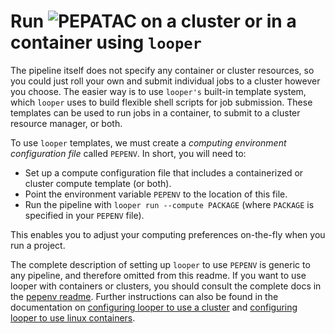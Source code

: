 # Run <img src="../../img/pepatac_logo_black.svg" alt="PEPATAC" class="img-fluid" style="max-height:35px; margin-top:-15px; margin-bottom:-10px"> on a cluster or in a container using `looper`

The pipeline itself does not specify any container or cluster resources, so you could just roll your own and submit individual jobs to a cluster however you choose. The easier way is to use `looper's` built-in template system, which `looper` uses to build flexible shell scripts for job submission. These templates can be used to run jobs in a container, to submit to a cluster resource manager, or both.

To use `looper` templates, we must create a *computing environment configuration file* called `PEPENV`. In short, you will need to:

- Set up a compute configuration file that includes a containerized or cluster compute template (or both).
- Point the environment variable `PEPENV` to the location of this file.
- Run the pipeline with `looper run --compute PACKAGE` (where `PACKAGE` is specified in your `PEPENV` file).

This enables you to adjust your computing preferences on-the-fly when you run a project.

The complete description of setting up `looper` to use `PEPENV` is generic to any pipeline, and therefore omitted from this readme. If you want to use looper with containers or clusters, you should consult the complete docs in the [pepenv readme](https://github.com/pepkit/pepenv). Further instructions can also be found in the documentation on [configuring looper to use a cluster](http://looper.readthedocs.io/en/latest/cluster-computing.html) and [configuring looper to use linux containers](https://looper.readthedocs.io/en/dev/containers.html).
